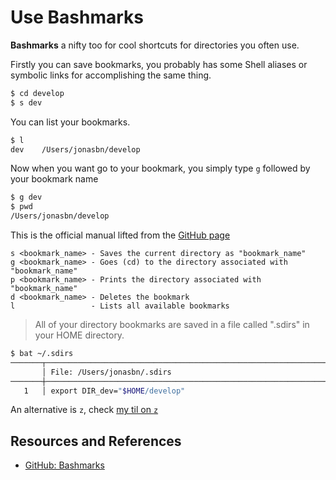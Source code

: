 # Use Bashmarks

**Bashmarks** a nifty too for cool shortcuts for directories you often use.

Firstly you can save bookmarks, you probably has some Shell aliases or symbolic links for accomplishing the same thing.

```bash
$ cd develop
$ s dev
```

You can list your bookmarks.

```bash
$ l
dev    /Users/jonasbn/develop
```

Now when you want go to your bookmark, you simply type `g` followed by your bookmark name

```bash
$ g dev
$ pwd
/Users/jonasbn/develop
```

This is the official manual lifted from the [GitHub page][github]

```
s <bookmark_name> - Saves the current directory as "bookmark_name"
g <bookmark_name> - Goes (cd) to the directory associated with "bookmark_name"
p <bookmark_name> - Prints the directory associated with "bookmark_name"
d <bookmark_name> - Deletes the bookmark
l                 - Lists all available bookmarks
```

> All of your directory bookmarks are saved in a file called ".sdirs" in your HOME directory.

```bash
$ bat ~/.sdirs
───────┬───────────────────────────────────────────────────────────────────────────────────────
       │ File: /Users/jonasbn/.sdirs
───────┼───────────────────────────────────────────────────────────────────────────────────────
   1   │ export DIR_dev="$HOME/develop"
```

An alternative is `z`, check [my til on `z`](http://jonasbn.github.io/til/bash/use_z.html)

## Resources and References

- [GitHub: Bashmarks][github]

[github]: https://github.com/huyng/bashmarks
